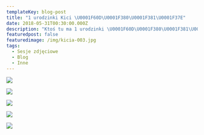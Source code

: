 ```yaml
---
templateKey: blog-post
title: "1 urodzinki Kici \U0001F60D\U0001F380\U0001F381\U0001F37E"
date: 2018-05-31T00:30:00.000Z
description: "Ktoś tu ma 1 urodzinki \U0001F60D\U0001F380\U0001F381\U0001F37E\n31 maja to oczywiście data umowna. Kicie znalazłam jako maluszka. Pierwsze urodzinki musiałyśmy obchodzić hucznie. Był tort z kociego pasztetu i smaczków, były prezenty i zdjęcia. Trochę mi smutno, że tak szybko dorasta. "
featuredpost: false
featuredimage: /img/kicia-003.jpg
tags:
  - Sesje zdjęciowe
  - Blog
  - Inne
---
```

![](/img/34266498_2164712693815813_4078197672345862144_o.jpg)

![](/img/33825146_2162757537344662_4747652244793458688_o.jpg)

![](/img/34337252_2164754703811612_8012886481444012032_o.jpg)

![](/img/34308325_2164729217147494_338836330828005376_o.jpg)

![](/img/34274798_2165040090449740_5736708231523205120_o.jpg)
